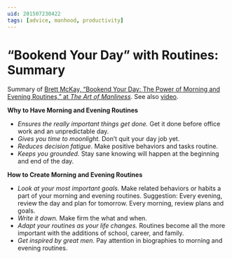 ```yaml
---
uid: 201507230422
tags: [advice, manhood, productivity]
---
```


# “Bookend Your Day” with Routines: Summary

Summary of [Brett McKay, “Bookend Your Day: The Power of Morning and Evening Routines,” at *The Art of Manliness*](http://www.artofmanliness.com/2011/09/05/bookend-your-day-the-power-of-morning-and-evening-routines/). See also [video](https://youtu.be/lSKpu_qGMH4).

**Why to Have Morning and Evening Routines**

- *Ensures the really important things get done.* Get it done before office work and an unpredictable day.
- *Gives you time to moonlight.* Don’t quit your day job yet.
- *Reduces decision fatigue.* Make positive behaviors and tasks routine.
- *Keeps you grounded.* Stay sane knowing will happen at the beginning and end of the day.

**How to Create Morning and Evening Routines**

- *Look at your most important goals.* Make related behaviors or habits a part of your morning and evening routines. Suggestion: Every evening, review the day and plan for tomorrow. Every morning, review plans and goals.
- *Write it down.* Make firm the what and when.
- *Adapt your routines as your life changes.* Routines become all the more important with the additions of school, career, and family.
- *Get inspired by great men.* Pay attention in biographies to morning and evening routines.
